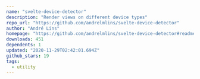 ```yaml
---
name: "svelte-device-detector"
description: "Render views on different device types"
repo_url: "https://github.com/andrelmlins/svelte-device-detector"
author: "André Lins"
homepage: "https://github.com/andrelmlins/svelte-device-detector#readme"
downloads: 451
dependents: 1
updated: "2020-11-29T02:42:01.694Z"
github_stars: 19
tags: 
  - utility
---
```

